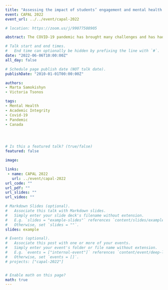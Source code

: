 ```yaml
---
title: "Assessing the impact of students’ engagement and mental health on academic integrity during the COVID-19 pandemic"
event: CAPAL 2022
event_url: ../../event/capal-2022

# location: https://zoom.us/j/99077508905

abstract: The COVID-19 pandemic has brought many challenges and has had a significant effect on students’ learning. Many students have expressed feeling higher levels of stress and anxiety due to constant changes in their academic and personal lives. During this time, librarians at Saint Paul University saw a dramatic increase in plagiarism cases and requests for academic integrity workshops. Due to this high demand, questions arose surrounding various factors that could be impacting students' attitudes towards plagiarism and academic fraud. This presentation discusses correlations between students’ mental health and engagement, and students' attitudes and beliefs regarding academic integrity. We will then propose strategies to bridge these gaps.  

# Talk start and end times.
#   End time can optionally be hidden by prefixing the line with `#`.
date: "2022-06-06T10:00:00Z"
all_day: false

# Schedule page publish date (NOT talk date).
publishDate: "2010-01-01T00:00:00Z"

authors:
- Marta Samokishyn
- Victoria Tsonos

tags: 
- Mental Health
- Academic Integrity 
- Covid-19 
- Pandemic
- Canada




# Is this a featured talk? (true/false)
featured: false

image:

links:
 - name: CAPAL 2022
   url: ../event/capal-2022
url_code: ""
url_pdf: ""
url_slides: ""
url_video: ""

# Markdown Slides (optional).
#   Associate this talk with Markdown slides.
#   Simply enter your slide deck's filename without extension.
#   E.g. `slides = "example-slides"` references `content/slides/example-slides.md`.
#   Otherwise, set `slides = ""`.
slides: example

# Events (optional).
#   Associate this post with one or more of your events.
#   Simply enter your event's folder or file name without extension.
#   E.g. `events = ["internal-event"]` references `content/event/deep-learning/index.md`.
#   Otherwise, set `events = []`.
# projects: ["capal-2022"]


# Enable math on this page?
math: true
---
```


